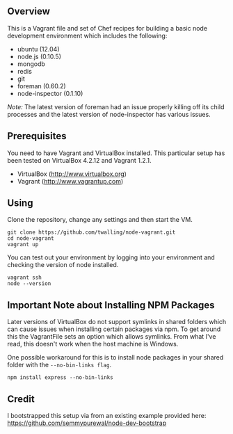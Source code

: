 ## Overview

This is a Vagrant file and set of Chef recipes for building a basic node development environment which includes the following:

* ubuntu (12.04)
* node.js (0.10.5)
* mongodb
* redis
* git
* foreman (0.60.2)
* node-inspector (0.1.10)

*Note:* The latest version of foreman had an issue properly killing off its child processes and the latest version of node-inspector has various issues.

## Prerequisites

You need to have Vagrant and VirtualBox installed. This particular setup has been tested on VirtualBox 4.2.12 and Vagrant 1.2.1.

* VirtualBox (http://www.virtualbox.org)
* Vagrant (http://www.vagrantup.com)

## Using

Clone the repository, change any settings and then start the VM.

    git clone https://github.com/twalling/node-vagrant.git
    cd node-vagrant
    vagrant up

You can test out your environment by logging into your environment and checking the version of node installed.

    vagrant ssh
    node --version

## Important Note about Installing NPM Packages

Later versions of VirtualBox do not support symlinks in shared folders which can cause issues when installing certain packages via npm. To get around this the VagrantFile sets an option which allows symlinks. From what I've read, this doesn't work when the host machine is Windows.

One possible workaround for this is to install node packages in your shared folder with the  `--no-bin-links flag`.

    npm install express --no-bin-links

## Credit

I bootstrapped this setup via from an existing example provided here: https://github.com/semmypurewal/node-dev-bootstrap

